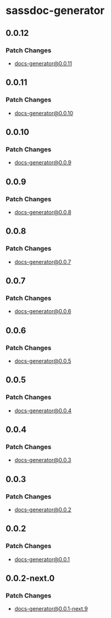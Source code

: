 # sassdoc-generator

## 0.0.12

### Patch Changes

- docs-generator@0.0.11

## 0.0.11

### Patch Changes

- docs-generator@0.0.10

## 0.0.10

### Patch Changes

- docs-generator@0.0.9

## 0.0.9

### Patch Changes

- docs-generator@0.0.8

## 0.0.8

### Patch Changes

- docs-generator@0.0.7

## 0.0.7

### Patch Changes

- docs-generator@0.0.6

## 0.0.6

### Patch Changes

- docs-generator@0.0.5

## 0.0.5

### Patch Changes

- docs-generator@0.0.4

## 0.0.4

### Patch Changes

- docs-generator@0.0.3

## 0.0.3

### Patch Changes

- docs-generator@0.0.2

## 0.0.2

### Patch Changes

- docs-generator@0.0.1

## 0.0.2-next.0

### Patch Changes

- docs-generator@0.0.1-next.9
